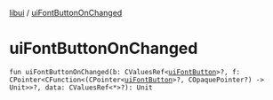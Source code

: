 [libui](index.md) / [uiFontButtonOnChanged](./ui-font-button-on-changed.md)

# uiFontButtonOnChanged

`fun uiFontButtonOnChanged(b: CValuesRef<`[`uiFontButton`](ui-font-button.md)`>?, f: CPointer<CFunction<(CPointer<`[`uiFontButton`](ui-font-button.md)`>?, COpaquePointer?) -> Unit>>?, data: CValuesRef<*>?): Unit`
